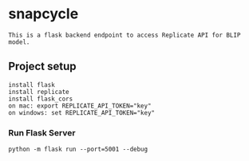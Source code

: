 # snapcycle
```
This is a flask backend endpoint to access Replicate API for BLIP model.
```

## Project setup
```
install flask
install replicate
install flask_cors
on mac: export REPLICATE_API_TOKEN="key"
on windows: set REPLICATE_API_TOKEN="key"
```

### Run Flask Server
```
python -m flask run --port=5001 --debug
```